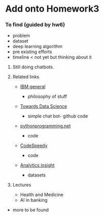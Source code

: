 # Add onto Homework3

### To find (guided by hw6)

* problem
* dataset
* deep learning algorithm
* pre existing efforts
* timeline < not yet but thinking about it 

1. Still doing chatbots. 

2. Related links 
	* [IBM general](https://www.ibm.com/watson/how-to-build-a-chatbot?p1=Search&p4=43700050370997997&p5=p&gclid=6f5c56912136199de13536c65c46ebd1&gclsrc=3p.ds&)
		* philosophy of stuff
	* [Towards Data Science](https://towardsdatascience.com/how-to-create-a-chatbot-with-python-deep-learning-in-less-than-an-hour-56a063bdfc44)
		* simple chat bot- github code
	* [pythonprogramming.net](https://pythonprogramming.net/chatbot-deep-learning-python-tensorflow/)
		* code 
	* [CodeSpeedy](https://www.codespeedy.com/chatbot-using-deep-learning-in-python/)
		* code
	
	* [Analytics insight](https://www.analyticsinsight.net/top-10-chatbot-datasets-assisting-in-ml-and-nlp-projects/#:~:text=The%20chatbot%20datasets%20are%20trained%20for%20machine%20learning,using%20several%20examples%20to%20solve%20the%20user%20query.)
		* datasets
3. Lectures
	* Health and Medicine
	* AI in banking 

* more to be found
